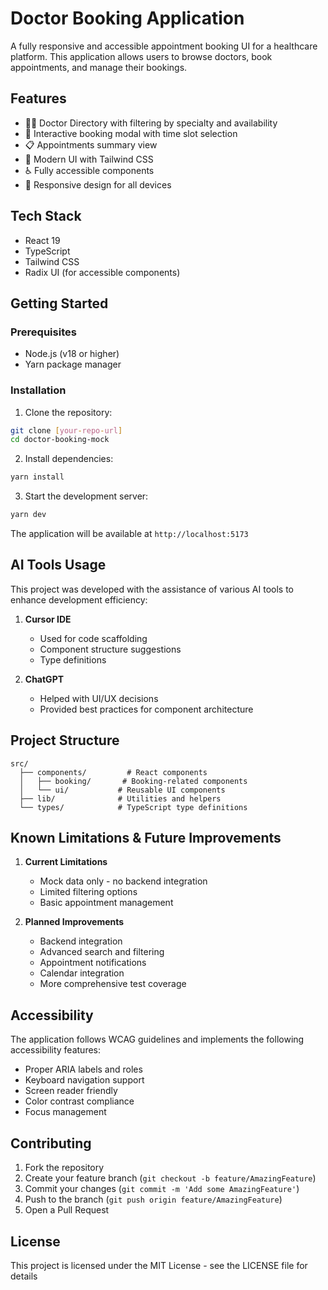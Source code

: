 # Doctor Booking Application

A fully responsive and accessible appointment booking UI for a healthcare platform. This application allows users to browse doctors, book appointments, and manage their bookings.

## Features

- 👨‍⚕️ Doctor Directory with filtering by specialty and availability
- 📅 Interactive booking modal with time slot selection
- 📋 Appointments summary view
- 🎨 Modern UI with Tailwind CSS
- ♿ Fully accessible components
- 📱 Responsive design for all devices

## Tech Stack

- React 19
- TypeScript
- Tailwind CSS
- Radix UI (for accessible components)

## Getting Started

### Prerequisites

- Node.js (v18 or higher)
- Yarn package manager

### Installation

1. Clone the repository:

```bash
git clone [your-repo-url]
cd doctor-booking-mock
```

2. Install dependencies:

```bash
yarn install
```

3. Start the development server:

```bash
yarn dev
```

The application will be available at `http://localhost:5173`

## AI Tools Usage

This project was developed with the assistance of various AI tools to enhance development efficiency:

1. **Cursor IDE**

   - Used for code scaffolding
   - Component structure suggestions
   - Type definitions

2. **ChatGPT**
   - Helped with UI/UX decisions
   - Provided best practices for component architecture

## Project Structure

```
src/
  ├── components/         # React components
  │   ├── booking/       # Booking-related components
  │   └── ui/           # Reusable UI components
  ├── lib/              # Utilities and helpers
  └── types/            # TypeScript type definitions
```

## Known Limitations & Future Improvements

1. **Current Limitations**

   - Mock data only - no backend integration
   - Limited filtering options
   - Basic appointment management

2. **Planned Improvements**
   - Backend integration
   - Advanced search and filtering
   - Appointment notifications
   - Calendar integration
   - More comprehensive test coverage

## Accessibility

The application follows WCAG guidelines and implements the following accessibility features:

- Proper ARIA labels and roles
- Keyboard navigation support
- Screen reader friendly
- Color contrast compliance
- Focus management

## Contributing

1. Fork the repository
2. Create your feature branch (`git checkout -b feature/AmazingFeature`)
3. Commit your changes (`git commit -m 'Add some AmazingFeature'`)
4. Push to the branch (`git push origin feature/AmazingFeature`)
5. Open a Pull Request

## License

This project is licensed under the MIT License - see the LICENSE file for details
